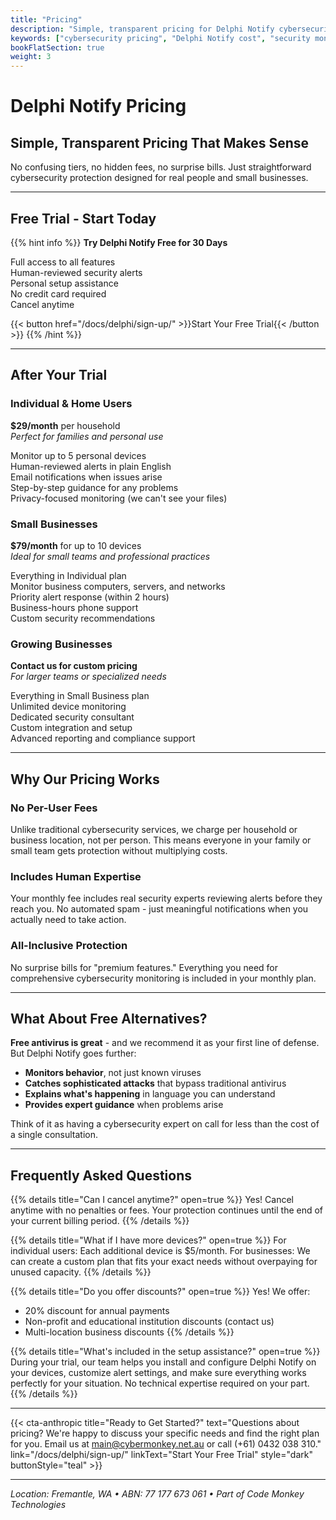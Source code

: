 ```yaml
---
title: "Pricing"
description: "Simple, transparent pricing for Delphi Notify cybersecurity monitoring. Free trial available."
keywords: ["cybersecurity pricing", "Delphi Notify cost", "security monitoring price", "small business cybersecurity"]
bookFlatSection: true
weight: 3
---
```


# Delphi Notify Pricing

## Simple, Transparent Pricing That Makes Sense

No confusing tiers, no hidden fees, no surprise bills. Just straightforward cybersecurity protection designed for real people and small businesses.

---

## **Free Trial - Start Today**

{{% hint info %}}
**Try Delphi Notify Free for 30 Days**

 Full access to all features  
 Human-reviewed security alerts  
 Personal setup assistance  
 No credit card required  
 Cancel anytime  

{{< button href="/docs/delphi/sign-up/" >}}Start Your Free Trial{{< /button >}}
{{% /hint %}}

---

## **After Your Trial**

### **Individual & Home Users**
**$29/month** per household  
*Perfect for families and personal use*

 Monitor up to 5 personal devices  
 Human-reviewed alerts in plain English  
 Email notifications when issues arise  
 Step-by-step guidance for any problems  
 Privacy-focused monitoring (we can't see your files)  

### **Small Businesses**
**$79/month** for up to 10 devices  
*Ideal for small teams and professional practices*

 Everything in Individual plan  
 Monitor business computers, servers, and networks  
 Priority alert response (within 2 hours)  
 Business-hours phone support  
 Custom security recommendations  

### **Growing Businesses**
**Contact us for custom pricing**  
*For larger teams or specialized needs*

 Everything in Small Business plan  
 Unlimited device monitoring  
 Dedicated security consultant  
 Custom integration and setup  
 Advanced reporting and compliance support  

---

## **Why Our Pricing Works**

### **No Per-User Fees**
Unlike traditional cybersecurity services, we charge per household or business location, not per person. This means everyone in your family or small team gets protection without multiplying costs.

### **Includes Human Expertise**
Your monthly fee includes real security experts reviewing alerts before they reach you. No automated spam - just meaningful notifications when you actually need to take action.

### **All-Inclusive Protection**
No surprise bills for "premium features." Everything you need for comprehensive cybersecurity monitoring is included in your monthly plan.

---

## **What About Free Alternatives?**

**Free antivirus is great** - and we recommend it as your first line of defense. But Delphi Notify goes further:

- **Monitors behavior**, not just known viruses
- **Catches sophisticated attacks** that bypass traditional antivirus
- **Explains what's happening** in language you can understand
- **Provides expert guidance** when problems arise

Think of it as having a cybersecurity expert on call for less than the cost of a single consultation.

---

## **Frequently Asked Questions**

{{% details title="Can I cancel anytime?" open=true %}}
Yes! Cancel anytime with no penalties or fees. Your protection continues until the end of your current billing period.
{{% /details %}}

{{% details title="What if I have more devices?" open=true %}}
For individual users: Each additional device is $5/month. For businesses: We can create a custom plan that fits your exact needs without overpaying for unused capacity.
{{% /details %}}

{{% details title="Do you offer discounts?" open=true %}}
Yes! We offer:
- 20% discount for annual payments
- Non-profit and educational institution discounts (contact us)
- Multi-location business discounts
{{% /details %}}

{{% details title="What's included in the setup assistance?" open=true %}}
During your trial, our team helps you install and configure Delphi Notify on your devices, customize alert settings, and make sure everything works perfectly for your situation. No technical expertise required on your part.
{{% /details %}}

---

{{< cta-anthropic 
  title="Ready to Get Started?" 
  text="Questions about pricing? We're happy to discuss your specific needs and find the right plan for you. Email us at main@cybermonkey.net.au or call (+61) 0432 038 310."
  link="/docs/delphi/sign-up/" 
  linkText="Start Your Free Trial"
  style="dark"
  buttonStyle="teal" >}}

---

*Location: Fremantle, WA • ABN: 77 177 673 061 • Part of Code Monkey Technologies*